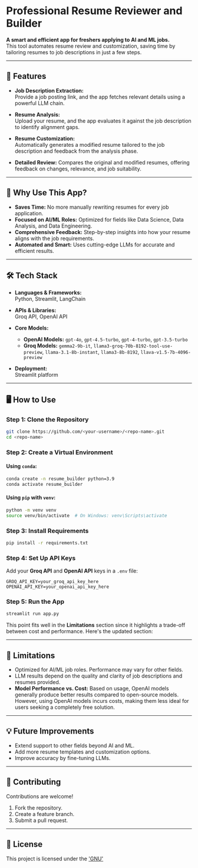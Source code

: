# Professional Resume Reviewer and Builder  

**A smart and efficient app for freshers applying to AI and ML jobs.**  
This tool automates resume review and customization, saving time by tailoring resumes to job descriptions in just a few steps.  

---

## 🚀 Features  

- **Job Description Extraction:**  
  Provide a job posting link, and the app fetches relevant details using a powerful LLM chain.  

- **Resume Analysis:**  
  Upload your resume, and the app evaluates it against the job description to identify alignment gaps.  

- **Resume Customization:**  
  Automatically generates a modified resume tailored to the job description and feedback from the analysis phase.  

- **Detailed Review:**
  Compares the original and modified resumes, offering feedback on changes, relevance, and job suitability.  

---

## 🌟 Why Use This App?  

- **Saves Time:** No more manually rewriting resumes for every job application.  
- **Focused on AI/ML Roles:** Optimized for fields like Data Science, Data Analysis, and Data Engineering.  
- **Comprehensive Feedback:** Step-by-step insights into how your resume aligns with the job requirements.  
- **Automated and Smart:** Uses cutting-edge LLMs for accurate and efficient results.  

---

## 🛠️ Tech Stack  

- **Languages & Frameworks:**  
  Python, Streamlit, LangChain  

- **APIs & Libraries:**  
  Groq API, OpenAI API  

- **Core Models:**  
  - **OpenAI Models:** `gpt-4o`, `gpt-4.5-turbo`, `gpt-4-turbo`, `gpt-3.5-turbo`  
  - **Groq Models:** `gemma2-9b-it`, `llama3-groq-70b-8192-tool-use-preview`, `llama-3.1-8b-instant`, `llama3-8b-8192`, `llava-v1.5-7b-4096-preview`  

- **Deployment:**  
  Streamlit platform  

---

## 🖥️ How to Use  

### Step 1: Clone the Repository  
```bash  
git clone https://github.com/<your-username>/<repo-name>.git  
cd <repo-name>  
```  

### Step 2: Create a Virtual Environment  

#### Using `conda`:  
```bash  
conda create -n resume_builder python=3.9  
conda activate resume_builder  
```  

#### Using `pip` with `venv`:  
```bash  
python -m venv venv  
source venv/bin/activate  # On Windows: venv\Scripts\activate  
```  

### Step 3: Install Requirements  
```bash  
pip install -r requirements.txt  
```  

### Step 4: Set Up API Keys  
Add your **Groq API** and **OpenAI API** keys in a `.env` file:  
```  
GROQ_API_KEY=your_groq_api_key_here  
OPENAI_API_KEY=your_openai_api_key_here  
```  

### Step 5: Run the App  
```bash  
streamlit run app.py  
```  

This point fits well in the **Limitations** section since it highlights a trade-off between cost and performance. Here's the updated section:

---

## 📌 Limitations  

- Optimized for AI/ML job roles. Performance may vary for other fields.  
- LLM results depend on the quality and clarity of job descriptions and resumes provided.  
- **Model Performance vs. Cost:** Based on usage, OpenAI models generally produce better results compared to open-source models. However, using OpenAI models incurs costs, making them less ideal for users seeking a completely free solution.

---

## 💡 Future Improvements  

- Extend support to other fields beyond AI and ML.  
- Add more resume templates and customization options.  
- Improve accuracy by fine-tuning LLMs. 

---

## 👥 Contributing  

Contributions are welcome!  
1. Fork the repository.  
2. Create a feature branch.  
3. Submit a pull request.  

---

## 📄 License  

This project is licensed under the ['GNU'](LICENSE)